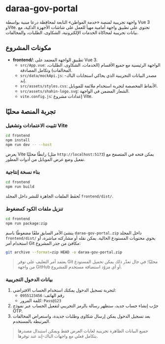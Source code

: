 # daraa-gov-portal

واجهة تجريبية لمنصة «خدمة المواطن» التابعة لمحافظة درعا مبنية بواسطة Vue 3 وVite. تحتوي على تطبيق واجهة أمامية مهيأ للعمل على شاشات الأجهزة الذكية، مع بيانات تجريبية لمحاكاة الخدمات الإلكترونية، الشكاوى، الطلبات، والمخالفات.

## مكونات المشروع
- **frontend/**: تطبيق الواجهة المعتمد على Vue 3.
  - `src/App.vue`: الواجهة الرئيسية مع جميع الأقسام (الخدمات، الشكاوى، الطلبات، المخالفات) وتكامل المصادقة.
  - `src/data/mockApi.js`: مصدر البيانات التجريبية الذي يحاكي استجابات الباك-إند.
  - `src/assets/styles.css`: الأنماط المخصصة لتجربة استخدام ملائمة للموبايل.
  - `src/assets/shahin-logo.svg`: الشعار المضمن في الواجهة.
  - `vite.config.js`: إعدادات مشروع Vite.

## تجربة المنصة محليًا
### تثبيت الاعتمادات وتشغيل Vite

```bash
cd frontend
npm install
npm run dev -- --host
```

يعرض Vite رابطًا محليًا (مثل `http://localhost:5173`) يمكن فتحه في المتصفح مع تفعيل وضع عرض الموبايل من أدوات المطور.

### بناء نسخة إنتاجية

```bash
cd frontend
npm run build
```

تُحفَظ الملفات الجاهزة للنشر داخل المجلد `frontend/dist/`.

### تنزيل ملفات الكود كمضغوط

```bash
cd frontend
npm run package:zip
```

ينشئ الأمر السابق ملفًا مضغوطًا باسم `daraa-gov-portal.zip` داخل المجلد `frontend/dist/` يحوي محتويات المستودع الحالية. يمكن نقله أو مشاركته مباشرة، أو استخدام أمر Git مكافئ من جذر المشروع:

```bash
git archive --format=zip HEAD -o daraa-gov-portal.zip
```

> يعتمد أمر التغليف على توفر Git محليًا؛ في حال تعذّر ذلك يمكن تحميل المستودع من واجهة GitHub أو أي مزوّد استضافة مستخدم للمشروع.

### بيانات الدخول التجريبية
1. لتجربة تسجيل الدخول يمكنك استخدام الحساب الافتراضي:
   - رقم الهاتف: `0955123456`
   - كلمة المرور: `Pass@123`
2. جرّب إنشاء حساب جديد، ستظهر رسالة بالرمز التجريبي لتفعيل الحساب عبر نموذج OTP.
3. بعد تسجيل الدخول يمكن إرسال شكاوى وطلبات جديدة، واستعراض المخالفات المرتبطة بالمستخدم.

> جميع البيانات الظاهرة تجريبية لغايات العرض فقط ويمكن استبدال مصدرها بتكامل فعلي مع واجهات الباك-إند عند توفرها.
